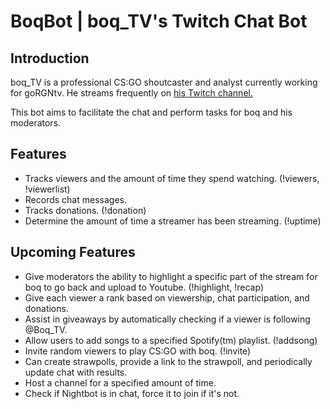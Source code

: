 # BoqBot | boq_TV's Twitch Chat Bot

## Introduction

boq_TV is a professional CS:GO shoutcaster and analyst currently working for goRGNtv.  He streams frequently on [his Twitch channel.](http://twitch.tv/boq_TV/)

This bot aims to facilitate the chat and perform tasks for boq and his moderators.

## Features

* Tracks viewers and the amount of time they spend watching. (!viewers, !viewerlist)
* Records chat messages.
* Tracks donations. (!donation)
* Determine the amount of time a streamer has been streaming. (!uptime)

## Upcoming Features

* Give moderators the ability to highlight a specific part of the stream for boq to go back and upload to Youtube. (!highlight, !recap)
* Give each viewer a rank based on viewership, chat participation, and donations.
* Assist in giveaways by automatically checking if a viewer is following @Boq_TV.
* Allow users to add songs to a specified Spotify(tm) playlist. (!addsong)
* Invite random viewers to play CS:GO with boq. (!invite)
* Can create strawpolls, provide a link to the strawpoll, and periodically update chat with results.
* Host a channel for a specified amount of time.
* Check if Nightbot is in chat, force it to join if it's not.